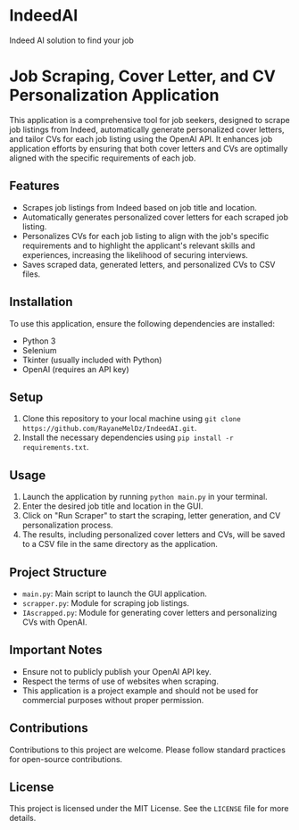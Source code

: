 # IndeedAI
Indeed AI solution to find your job

# Job Scraping, Cover Letter, and CV Personalization Application

This application is a comprehensive tool for job seekers, designed to scrape job listings from Indeed, automatically generate personalized cover letters, and tailor CVs for each job listing using the OpenAI API. It enhances job application efforts by ensuring that both cover letters and CVs are optimally aligned with the specific requirements of each job.

## Features

- Scrapes job listings from Indeed based on job title and location.
- Automatically generates personalized cover letters for each scraped job listing.
- Personalizes CVs for each job listing to align with the job's specific requirements and to highlight the applicant's relevant skills and experiences, increasing the likelihood of securing interviews.
- Saves scraped data, generated letters, and personalized CVs to CSV files.

## Installation

To use this application, ensure the following dependencies are installed:

- Python 3
- Selenium
- Tkinter (usually included with Python)
- OpenAI (requires an API key)

## Setup

1. Clone this repository to your local machine using `git clone https://github.com/RayaneMelDz/IndeedAI.git`.
2. Install the necessary dependencies using `pip install -r requirements.txt`.

## Usage

1. Launch the application by running `python main.py` in your terminal.
2. Enter the desired job title and location in the GUI.
3. Click on "Run Scraper" to start the scraping, letter generation, and CV personalization process.
4. The results, including personalized cover letters and CVs, will be saved to a CSV file in the same directory as the application.

## Project Structure

- `main.py`: Main script to launch the GUI application.
- `scrapper.py`: Module for scraping job listings.
- `IAscrapped.py`: Module for generating cover letters and personalizing CVs with OpenAI.

## Important Notes

- Ensure not to publicly publish your OpenAI API key.
- Respect the terms of use of websites when scraping.
- This application is a project example and should not be used for commercial purposes without proper permission.

## Contributions

Contributions to this project are welcome. Please follow standard practices for open-source contributions.

## License

This project is licensed under the MIT License. See the `LICENSE` file for more details.
